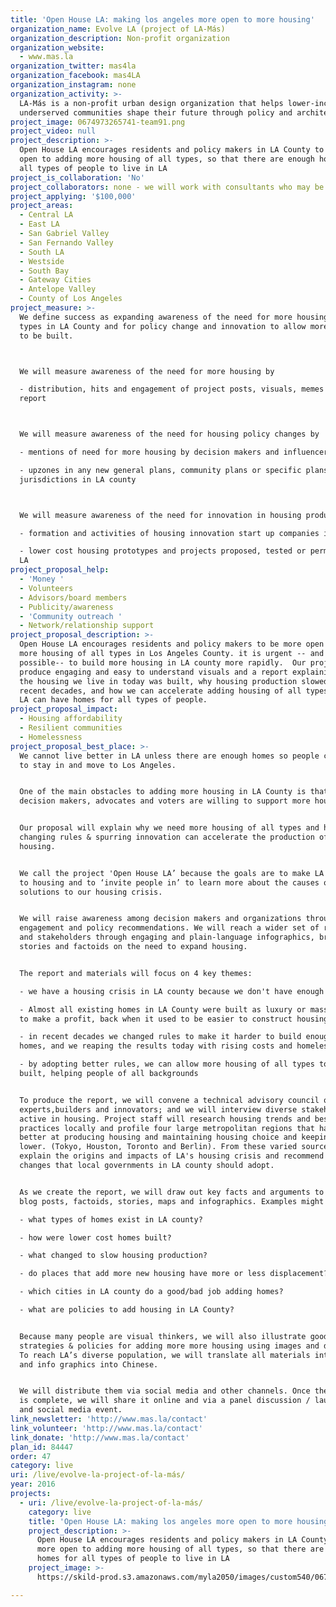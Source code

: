 ```yaml
---
title: 'Open House LA: making los angeles more open to more housing'
organization_name: Evolve LA (project of LA-Más)
organization_description: Non-profit organization
organization_website:
  - www.mas.la
organization_twitter: mas4la
organization_facebook: mas4LA
organization_instagram: none
organization_activity: >-
  LA-Más is a non-profit urban design organization that helps lower-income and
  underserved communities shape their future through policy and architecture.
project_image: 0674973265741-team91.png
project_video: null
project_description: >-
  Open House LA encourages residents and policy makers in LA County to be more
  open to adding more housing of all types, so that there are enough homes for
  all types of people to live in LA
project_is_collaboration: 'No'
project_collaborators: none - we will work with consultants who may be organizations
project_applying: '$100,000'
project_areas:
  - Central LA
  - East LA
  - San Gabriel Valley
  - San Fernando Valley
  - South LA
  - Westside
  - South Bay
  - Gateway Cities
  - Antelope Valley
  - County of Los Angeles
project_measure: >-
  We define success as expanding awareness of the need for more housing of all
  types in LA County and for policy change and innovation to allow more housing
  to be built. 



  We will measure awareness of the need for more housing by 

  - distribution, hits and engagement of project posts, visuals, memes and
  report 



  We will measure awareness of the need for housing policy changes by

  - mentions of need for more housing by decision makers and influencers

  - upzones in any new general plans, community plans or specific plans in
  jurisdictions in LA county



  We will measure awareness of the need for innovation in housing production by

  - formation and activities of housing innovation start up companies in LA 

  - lower cost housing prototypes and projects proposed, tested or permitted in
  LA
project_proposal_help:
  - 'Money '
  - Volunteers
  - Advisors/board members
  - Publicity/awareness
  - 'Community outreach '
  - Network/relationship support
project_proposal_description: >-
  Open House LA encourages residents and policy makers to be more open to adding
  more housing of all types in Los Angeles County. it is urgent -- and
  possible-- to build more housing in LA county more rapidly.  Our project will
  produce engaging and easy to understand visuals and a report explaining how
  the housing we live in today was built, why housing production slowed in
  recent decades, and how we can accelerate adding housing of all types so that
  LA can have homes for all types of people.
project_proposal_impact:
  - Housing affordability
  - Resilient communities
  - Homelessness
project_proposal_best_place: >-
  We cannot live better in LA unless there are enough homes so people can afford
  to stay in and move to Los Angeles. 


  One of the main obstacles to adding more housing in LA County is that too few
  decision makers, advocates and voters are willing to support more housing.  


  Our proposal will explain why we need more housing of all types and how
  changing rules & spurring innovation can accelerate the production of more
  housing. 


  We call the project 'Open House LA’ because the goals are to make LA more open
  to housing and to ‘invite people in’ to learn more about the causes of and
  solutions to our housing crisis. 


  We will raise awareness among decision makers and organizations through
  engagement and policy recommendations. We will reach a wider set of residents
  and stakeholders through engaging and plain-language infographics, brief
  stories and factoids on the need to expand housing. 


  The report and materials will focus on 4 key themes:

  - we have a housing crisis in LA county because we don't have enough housing 

  - Almost all existing homes in LA County were built as luxury or mass housing,
  to make a profit, back when it used to be easier to construct housing 

  - in recent decades we changed rules to make it harder to build enough new
  homes, and we reaping the results today with rising costs and homelessness

  - by adopting better rules, we can allow more housing of all types to be
  built, helping people of all backgrounds


  To produce the report, we will convene a technical advisory council of
  experts,builders and innovators; and we will interview diverse stakeholders
  active in housing. Project staff will research housing trends and best
  practices locally and profile four large metropolitan regions that have done
  better at producing housing and maintaining housing choice and keeping costs
  lower. (Tokyo, Houston, Toronto and Berlin). From these varied sources we will
  explain the origins and impacts of LA's housing crisis and recommend policy
  changes that local governments in LA county should adopt. 


  As we create the report, we will draw out key facts and arguments to share as
  blog posts, factoids, stories, maps and infographics. Examples might include:

  - what types of homes exist in LA county?

  - how were lower cost homes built?

  - what changed to slow housing production?

  - do places that add more new housing have more or less displacement?

  - which cities in LA county do a good/bad job adding homes?

  - what are policies to add housing in LA County?


  Because many people are visual thinkers, we will also illustrate good
  strategies & policies for adding more more housing using images and diagrams.
  To reach LA’s diverse population, we will translate all materials into Spanish
  and info graphics into Chinese. 


  We will distribute them via social media and other channels. Once the report
  is complete, we will share it online and via a panel discussion / launch event
  and social media event.
link_newsletter: 'http://www.mas.la/contact'
link_volunteer: 'http://www.mas.la/contact'
link_donate: 'http://www.mas.la/contact'
plan_id: 84447
order: 47
category: live
uri: /live/evolve-la-project-of-la-más/
year: 2016
projects:
  - uri: /live/evolve-la-project-of-la-más/
    category: live
    title: 'Open House LA: making los angeles more open to more housing'
    project_description: >-
      Open House LA encourages residents and policy makers in LA County to be
      more open to adding more housing of all types, so that there are enough
      homes for all types of people to live in LA
    project_image: >-
      https://skild-prod.s3.amazonaws.com/myla2050/images/custom540/0674973265741-team91.png

---
```

